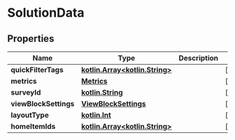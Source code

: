# SolutionData

## Properties
Name | Type | Description | Notes
------------ | ------------- | ------------- | -------------
**quickFilterTags** | [**kotlin.Array&lt;kotlin.String&gt;**](.md) |  |  [optional]
**metrics** | [**Metrics**](Metrics.md) |  |  [optional]
**surveyId** | [**kotlin.String**](.md) |  |  [optional]
**viewBlockSettings** | [**ViewBlockSettings**](ViewBlockSettings.md) |  |  [optional]
**layoutType** | [**kotlin.Int**](.md) |  |  [optional]
**homeItemIds** | [**kotlin.Array&lt;kotlin.String&gt;**](.md) |  |  [optional]
